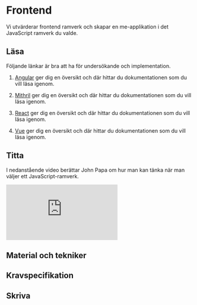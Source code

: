 # Frontend

Vi utvärderar frontend ramverk och skapar en me-applikation i det JavaScript ramverk du valde.

## Läsa

Följande länkar är bra att ha för undersökande och implementation.

1. [Angular](https://angular.io/) ger dig en översikt och där hittar du dokumentationen som du vill läsa igenom.

1. [Mithril](https://mithril.js.org/) ger dig en översikt och där hittar du dokumentationen som du vill läsa igenom.

1. [React](https://reactjs.org/) ger dig en översikt och där hittar du dokumentationen som du vill läsa igenom.

1. [Vue](https://vuejs.org/) ger dig en översikt och där hittar du dokumentationen som du vill läsa igenom.



## Titta

I nedanstående video berättar John Papa om hur man kan tänka när man väljer ett JavaScript-ramverk.

<div class='embed-container'><iframe src="https://www.youtube.com/embed/dHptnyroFNA" frameborder="0" allowfullscreen></iframe></div>



## Material och tekniker



## Kravspecifikation

## Skriva
